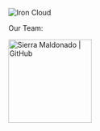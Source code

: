 ![Iron Cloud](https://github.com/IronCloudSecurity/.github/blob/main/profile/Iron-Cloud.png)

Our Team:

<a href="https://github.com/magicwolfes"><img align="left" src="https://img.shields.io/badge/Sierra Maldonado-White" alt="Sierra Maldonado | GitHub " width="165px"/></a> 
